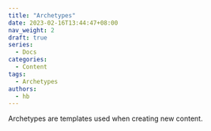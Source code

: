 ```yaml
---
title: "Archetypes"
date: 2023-02-16T13:44:47+08:00
nav_weight: 2
draft: true
series:
  - Docs
categories:
  - Content
tags:
  - Archetypes
authors:
  - hb
---
```


Archetypes are templates used when creating new content.

<!--more-->
